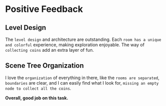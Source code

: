 # Positive Feedback

## Level Design

The `level design` and architecture are outstanding. Each `room has a unique and colorful` experience, making exploration enjoyable. The way of `collecting coins` add an extra layer of fun.

## Scene Tree Organization

I love the `organization` of everything in there, like the `rooms are separated`, `boundaries` are clear, and I can easily find what I look for, `missing an empty node to collect all the coins`.

**Overall, good job on this task.**
